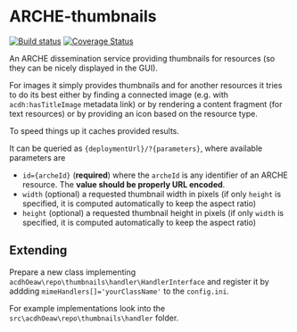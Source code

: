 # ARCHE-thumbnails

[![Build status](https://github.com/acdh-oeaw/arche-thumbnails/actions/workflows/deploy.yaml/badge.svg)](https://github.com/acdh-oeaw/arche-thumbnails/actions/workflows/deploy.yaml)
[![Coverage Status](https://coveralls.io/repos/github/acdh-oeaw/arche-thumbnails/badge.svg?branch=master)](https://coveralls.io/github/acdh-oeaw/arche-thumbnails?branch=master)

An ARCHE dissemination service providing thumbnails for resources (so they can be nicely displayed in the GUI).

For images it simply provides thumbnails and for another resources it tries to do its best either by finding a connected image (e.g. with `acdh:hasTitleImage` metadata link) or by rendering a content fragment (for text resources) or by providing an icon based on the resource type.

To speed things up it caches provided results.

It can be queried as `{deploymentUrl}/?{parameters}`, where available parameters are

* `id={archeId}` (**required**) where the `archeId` is any identifier of an ARCHE resource. The **value should be properly URL encoded**.
* `width` (optional) a requested thumbnail width in pixels (if only `height` is specified, it is computed automatically to keep the aspect ratio)
* `height` (optional) a requested thumbnail height in pixels (if only `width` is specified, it is computed automatically to keep the aspect ratio)

## Extending

Prepare a new class implementing `acdhOeaw\repo\thumbnails\handler\HandlerInterface` and register it by addding `mimeHandlers[]='yourClassName'` to the `config.ini`.

For example implementations look into the `src\acdhOeaw\repo\thumbnails\handler` folder.
